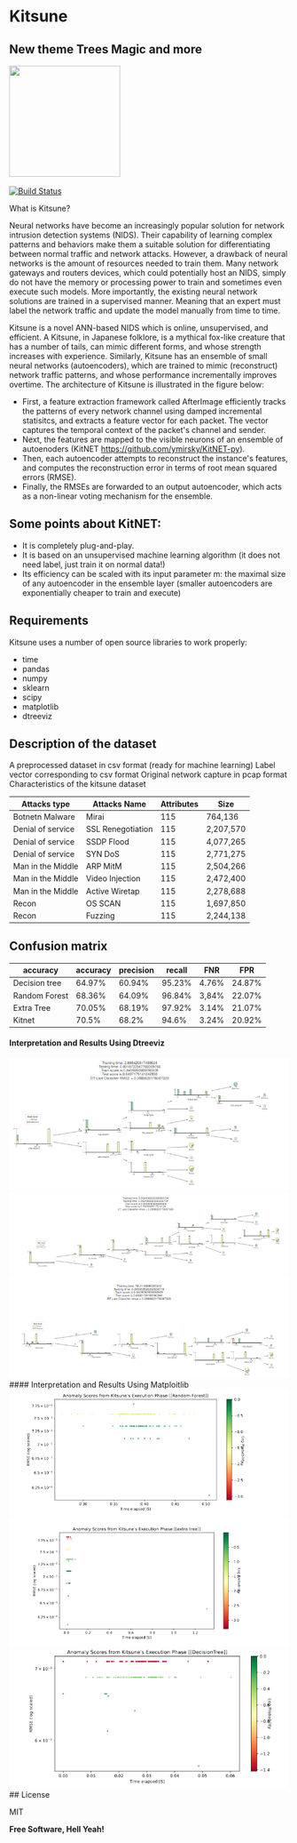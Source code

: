 # Kitsune
## New theme Trees Magic and more

<img src="https://upload.wikimedia.org/wikipedia/commons/thumb/c/c3/Python-logo-notext.svg/1024px-Python-logo-notext.svg.png" style="height:200px;width:200px;"/>

[![Build Status](https://travis-ci.org/joemccann/dillinger.svg?branch=master)](https://travis-ci.org/joemccann/dillinger)

What is Kitsune?

Neural networks have become an increasingly popular solution for network intrusion detection systems (NIDS). Their capability of learning complex patterns and behaviors make them a suitable solution for differentiating between normal traffic and network attacks. However, a drawback of neural networks is the amount of resources needed to train them. Many network gateways and routers devices, which could potentially host an NIDS, simply do not have the memory or processing power to train and sometimes even execute such models. More importantly, the existing neural network solutions are trained in a supervised manner. Meaning that an expert must label the network traffic and update the model manually from time to time.

Kitsune is a novel ANN-based NIDS which is online, unsupervised, and efficient. A Kitsune, in Japanese folklore, is a mythical fox-like creature that has a number of tails, can mimic different forms, and whose strength increases with experience. Similarly, Kitsune has an ensemble of small neural networks (autoencoders), which are trained to mimic (reconstruct) network traffic patterns, and whose performance incrementally improves overtime.
The architecture of Kitsune is illustrated in the figure below:
- First, a feature extraction framework called AfterImage efficiently tracks the patterns of every network channel using damped incremental statisitcs, and extracts a feature vector for each packet. The vector captures the temporal context of the packet's channel and sender.
- Next, the features are mapped to the visible neurons of an ensemble of autoenoders (KitNET https://github.com/ymirsky/KitNET-py).
- Then, each autoencoder attempts to reconstruct the instance's features, and computes the reconstruction error in terms of root mean squared errors (RMSE).
- Finally, the RMSEs are forwarded to an output autoencoder, which acts as a non-linear voting mechanism for the ensemble.

## Some points about KitNET:

- It is completely plug-and-play.
- It is based on an unsupervised machine learning algorithm (it does not need label, just train it on normal data!)
- Its efficiency can be scaled with its input parameter m: the maximal size of any autoencoder in the ensemble layer (smaller autoencoders are exponentially cheaper to train and execute)

## Requirements

Kitsune uses a number of open source libraries to work properly:
- time
- pandas
- numpy
- sklearn 
- scipy
- matplotlib
- dtreeviz 

## Description of the dataset
A preprocessed dataset in csv format (ready for machine learning)
Label vector corresponding to csv format Original network capture in pcap format
Characteristics of the kitsune dataset

| Attacks type | Attacks Name | Attributes | Size |                     
| ------ | ------ | ------ | ------ |
| Botnetn Malware | Mirai | 115 | 764,136 |                                        
| Denial of service | SSL Renegotiation | 115 | 2,207,570 |  
| Denial of service | SSDP Flood | 115 | 4,077,265 |  
| Denial of service | SYN DoS | 115 | 2,771,275 |  
| Man in the Middle | ARP MitM | 115 | 2,504,266 |  
| Man in the Middle | Video Injection | 115 | 2,472,400 |  
| Man in the Middle | Active Wiretap | 115 | 2,278,688 |  
| Recon | OS SCAN | 115 | 1,697,850 |  
| Recon | Fuzzing | 115 | 2,244,138 |  

## Confusion matrix

| accuracy | accuracy | precision | recall | FNR | FPR |                    
| ------ | ------ | ------ | ------ | ------ | ------ |
| Decision tree | 64.97% | 60.94% | 95.23% | 4.76% | 24.87% |      
| Random Forest | 68.36% | 64.09% | 96.84% | 3,84% | 22.07% |  
| Extra Tree | 70.05% | 68.19% | 97.92% | 3.14% | 21.07% |  
| Kitnet | 70.5% | 68.2% | 94.6% | 3.24% | 20.92% |  


#### Interpretation and Results Using Dtreeviz
<img src="https://github.com/maxamin/alternative-kitsune-version-no-autodencoders-are-used/blob/f107e4036432e45f7cf28347a5d693657de30676/Screenshots/Dtreeviz1.png"/>
<img src="https://github.com/maxamin/alternative-kitsune-version-no-autodencoders-are-used/blob/f107e4036432e45f7cf28347a5d693657de30676/Screenshots/Dtreeviz2.png"/>
<img src="https://github.com/maxamin/alternative-kitsune-version-no-autodencoders-are-used/blob/f107e4036432e45f7cf28347a5d693657de30676/Screenshots/Dtreeviz3.png"/>
#### Interpretation and Results Using Matploitlib
<img src="https://github.com/maxamin/alternative-kitsune-version-no-autodencoders-are-used/blob/f107e4036432e45f7cf28347a5d693657de30676/Screenshots/mp1.png"/>
<img src="https://github.com/maxamin/alternative-kitsune-version-no-autodencoders-are-used/blob/f107e4036432e45f7cf28347a5d693657de30676/Screenshots/mp2.png"/>
<img src="https://github.com/maxamin/alternative-kitsune-version-no-autodencoders-are-used/blob/f107e4036432e45f7cf28347a5d693657de30676/Screenshots/mp3.png"/>
## License

MIT

**Free Software, Hell Yeah!**
